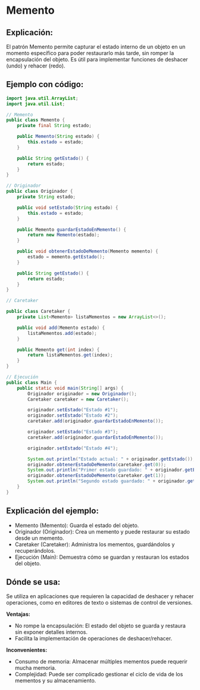 # Memento

## Explicación: 

El patrón Memento permite capturar el estado interno de un objeto en un momento específico para poder restaurarlo más tarde, sin romper la encapsulación del objeto. Es útil para implementar funciones de deshacer (undo) y rehacer (redo).

## Ejemplo con código:

```java
import java.util.ArrayList;
import java.util.List;

// Memento
public class Memento {
    private final String estado;

    public Memento(String estado) {
        this.estado = estado;
    }

    public String getEstado() {
        return estado;
    }
}

// Originador
public class Originador {
    private String estado;

    public void setEstado(String estado) {
        this.estado = estado;
    }

    public Memento guardarEstadoEnMemento() {
        return new Memento(estado);
    }

    public void obtenerEstadoDeMemento(Memento memento) {
        estado = memento.getEstado();
    }

    public String getEstado() {
        return estado;
    }
}

// Caretaker

public class Caretaker {
    private List<Memento> listaMementos = new ArrayList<>();

    public void add(Memento estado) {
        listaMementos.add(estado);
    }

    public Memento get(int index) {
        return listaMementos.get(index);
    }
}

// Ejecución
public class Main {
    public static void main(String[] args) {
        Originador originador = new Originador();
        Caretaker caretaker = new Caretaker();

        originador.setEstado("Estado #1");
        originador.setEstado("Estado #2");
        caretaker.add(originador.guardarEstadoEnMemento());

        originador.setEstado("Estado #3");
        caretaker.add(originador.guardarEstadoEnMemento());

        originador.setEstado("Estado #4");

        System.out.println("Estado actual: " + originador.getEstado());
        originador.obtenerEstadoDeMemento(caretaker.get(0));
        System.out.println("Primer estado guardado: " + originador.getEstado());
        originador.obtenerEstadoDeMemento(caretaker.get(1));
        System.out.println("Segundo estado guardado: " + originador.getEstado());
    }
}
```

## Explicación del ejemplo:

- Memento (Memento): Guarda el estado del objeto.
- Originador (Originador): Crea un memento y puede restaurar su estado desde un memento.
- Caretaker (Caretaker): Administra los mementos, guardándolos y recuperándolos.
- Ejecución (Main): Demuestra cómo se guardan y restauran los estados del objeto.

## Dónde se usa:

Se utiliza en aplicaciones que requieren la capacidad de deshacer y rehacer operaciones, como en editores de texto o sistemas de control de versiones.

**Ventajas:**

- No rompe la encapsulación: El estado del objeto se guarda y restaura sin exponer detalles internos.
- Facilita la implementación de operaciones de deshacer/rehacer.

**Inconvenientes:**

- Consumo de memoria: Almacenar múltiples mementos puede requerir mucha memoria.
- Complejidad: Puede ser complicado gestionar el ciclo de vida de los mementos y su almacenamiento.
